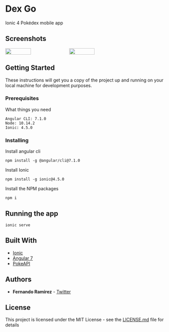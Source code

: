 # Dex Go

Ionic 4 Pokédex mobile app

## Screenshots

<div style="display: flex">
  <img src="https://i.imgur.com/pJk3hho.png" width="40%">
  <img src="https://i.imgur.com/Wz8IFBF.png" width="40%">
</div>

## Getting Started

These instructions will get you a copy of the project up and running on your local machine for development purposes.

### Prerequisites

What things you need

```
Angular CLI: 7.1.0
Node: 10.14.2
Ionic: 4.5.0
```

### Installing

Install angular cli

```
npm install -g @angular/cli@7.1.0
```

Install Ionic

```
npm install -g ionic@4.5.0
```

Install the NPM packages

```
npm i
```

## Running the app

```
ionic serve
```

## Built With

* [Ionic](https://ionicframework.com/)
* [Angular 7](https://angular.io/)
* [PokeAPI](https://pokeapi.co/)

## Authors

* **Fernando Ramirez** - [Twitter](https://twitter.com/fernando7_r)

## License

This project is licensed under the MIT License - see the [LICENSE.md](LICENSE.md) file for details
